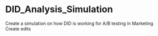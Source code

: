 # DID_Analysis_Simulation
Create a simulation on how DID is working for A/B testing in Marketing\
Create edits
